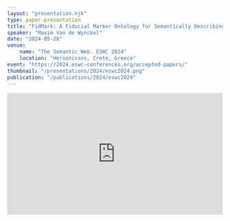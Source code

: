 ```yaml
---
layout: "presentation.njk"
type: paper-presentation
title: "FidMark: A Fiducial Marker Ontology for Semantically Describing Visual Markers"
speaker: "Maxim Van de Wynckel"
date: "2024-05-28"
venue:
    name: "The Semantic Web. ESWC 2024"
    location: "Hersonissos, Crete, Greece"
event: "https://2024.eswc-conferences.org/accepted-papers/"
thumbnail: "/presentations/2024/eswc2024.png"
publication: "/publications/2024/eswc2024"
---
```


<iframe src="https://videolectures.net/embed/videos/eswc2024_van_de_wynckel" width="100%" frameborder="0" allowfullscreen style="aspect-ratio:16/9"></iframe>